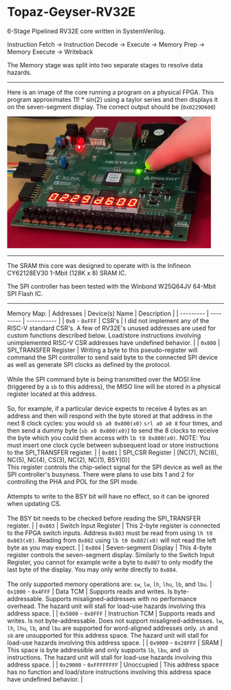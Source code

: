 # Topaz-Geyser-RV32E
6-Stage Pipelined RV32E core written in SystemVerilog.

Instruction Fetch &rarr; Instruction Decode &rarr; Execute &rarr; Memory Prep &rarr; Memory Execute &rarr; Writeback

The Memory stage was split into two separate stages to resolve data hazards.

---

Here is an image of the core running a program on a physical FPGA. This program approximates 11! * sin(2) using a taylor series and then displays it on the seven-segment display. The correct output should be (`0x0229D600`)

<img src="images/sin_calculator_fpga.png">

---

The SRAM this core was designed to operate with is the Infineon CY62128EV30 1-Mbit (128K x 8) SRAM IC.

The SPI controller has been tested with the Winbond W25Q64JV 64-Mbit SPI Flash IC.

---

Memory Map:
| Addresses | Device(s) Name | Description |
| --------- | --------- | ----------- |
| `0x0` - `0xFFF` | CSR's | I did not implement any of the RISC-V standard CSR's. A few of RV32E's unused addresses are used for custom functions described below. Load/store instructions involving unimplemented RISC-V CSR addresses have undefined behavior. |
| `0x800` | SPI_TRANSFER Register | Writing a byte to this pseudo-register will command the SPI controller to send said byte to the connected SPI device as well as generate SPI clocks as defined by the protocol.<br/><br/>While the SPI command byte is being transmitted over the MOSI line (triggered by a `sb` to this address), the MISO line will be stored in a physical register located at this address.<br/><br/>So, for example, if a particular device expects to receive 4 bytes as an address and then will respond with the byte stored at that address in the next 8 clock cycles: you would `sb a0 0x800(x0)` `srl a0 a0 8` four times, and then send a dummy byte (`sb x0 0x800(x0)`) to send the 8 clocks to receive the byte which you could then access with `lb t0 0x800(x0)`. NOTE: You must insert one clock cycle between subsequent load or store instructions to the SPI_TRANSFER register. |
| `0x801` | SPI_CSR Register | [NC(7), NC(6), NC(5), NC(4), CS(3), NC(2), NC(1), BSY(0)]<br/>This register controls the chip-select signal for the SPI device as well as the SPI controller's busyness. There were plans to use bits 1 and 2 for controlling the PHA and POL for the SPI mode. <br/><br/>Attempts to write to the BSY bit will have no effect, so it can be ignored when updating CS.<br/><br/>The BSY bit needs to be checked before reading the SPI_TRANSFER register. |
| `0x803` | Switch Input Register | This 2-byte register is connected to the FPGA switch inputs. Address `0x803` must be read from using `lh t0 0x803(x0)`. Reading from `0x802` using `lb t0 0x802(x0)` will not read the left byte as you may expect. |
| `0x804` | Seven-segment Display | This 4-byte register controls the seven-segment display. Similarly to the Switch Input Register, you cannot for example write a byte to `0x807` to only modify the last byte of the display. You may only write directly to `0x804`.<br/><br/>The only supported memory operations are: `sw`, `lw`, `lh`, `lhu`, `lb`, and `lbu`.
| `0x1000` - `0x4FFF` | Data TCM | Supports reads and writes. Is byte-addressable. Supports misaligned-addresses with no performance overhead. The hazard unit will stall for load-use hazards involving this address space. |
| `0x5000` - `0x8FFF` | Instruction TCM | Supports reads and writes. Is not byte-addressable. Does not support misaligned-addresses. `lw`, `lh`, `lhu`, `lb`, and `lbu` are supported for word-aligned addresses only. `sh` and `sb` are unsupported for this address space. The hazard unit will stall for load-use hazards involving this address space. |
| `0x9000` - `0x28FFF` | SRAM | This space is byte addressible and only supports `lb`, `lbu`, and `sb` instructions. The hazard unit will stall for load-use hazards involving this address space. |
| `0x29000` - `0xFFFFFFFF` | Unoccupied | This address space has no function and load/store instructions involving this address space have undefined behavior. |
